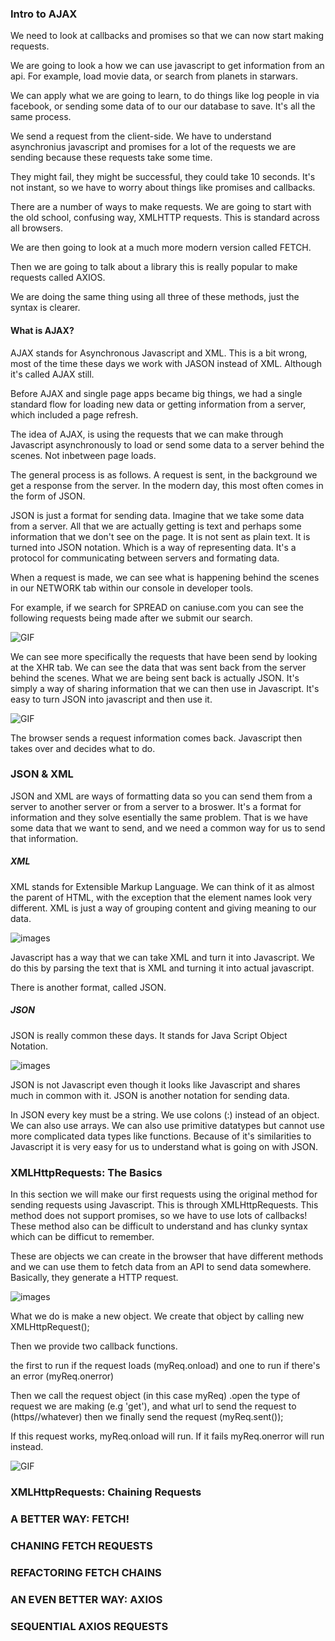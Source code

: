 
### Intro to AJAX 

We need to look at callbacks and promises so that we can now start making requests.

We are going to look a how we can use javascript to get information from an api. For example, load movie data,  or search from planets in starwars. 

We can apply what we are going to learn, to do things like log people in via facebook, or sending some data of to our our database to save. It's all the same process. 

We send a request from the client-side. We have to understand asynchronius javascript and promises for a lot of the requests we are sending because these requests take some time.  

They might fail, they might be successful, they could take 10 seconds. It's not instant, so we have to worry about things like promises and callbacks. 

There are a number of ways to make requests. We are going to start with the old school, confusing way, XMLHTTP requests. This is standard across all browsers. 

We are then going to look at a much more modern version called FETCH. 

Then we are going to talk about a library this is really popular to make requests called AXIOS. 

We are doing the same thing using all three of these methods, just the syntax is clearer. 

#### What is AJAX? 

AJAX stands for Asynchronous Javascript and XML. This is a bit wrong, most of the time these days we work with JASON instead of XML. Although it's called AJAX still. 

Before AJAX and single page apps became big things, we had a single standard flow for loading new data or getting information from a server, which included a page refresh. 

The idea of AJAX, is using the requests that we can make through Javascript asynchronously to load or send some data to a server behind the scenes. Not inbetween page loads. 

The general process is as follows. A request is sent, in the background we get a response from the server. In the modern day, this most often comes in the form of JSON. 

JSON is just a format for sending data. Imagine that we take some data from a server. All that we are actually getting is text and perhaps some information that we don't see on the page. It is not sent as plain text. It is turned into JSON notation. Which is a way of representing data. It's a protocol for communicating between servers and formating data. 

When a request is made, we can see what is happening behind the scenes in our NETWORK tab within our console in developer tools. 

For example, if we search for SPREAD on caniuse.com you can see the following requests being made after we submit our search. 

![GIF](/gifs/section17/consolerequest1.gif)

We can see more specifically the requests that have been send by looking at the XHR tab. We can see the data that was sent back from the server behind the scenes. What we are being sent back is actually JSON. It's simply a way of sharing information that we can then use in Javascript. It's easy to turn JSON into javascript and then use it. 

![GIF](/gifs/section17/consolerequest2.gif)

The browser sends a request information comes back. Javascript then takes over and decides what to do. 


### JSON & XML 

JSON and XML are ways of formatting data so you can send them from a server to another server or from a server to a broswer. It's a format for information and they solve esentially the same problem. That is we have some data that we want to send, and we need a common way for us to send that information. 

##### XML 

XML stands for Extensible Markup Language. We can think of it as almost the parent of HTML, with the exception that the element names look very different. XML is just a way of grouping content and giving meaning to our data. 

![images](/images/section17/xmlexample1.png)

Javascript has a way that we can take XML and turn it into Javascript. We do this by parsing the text that is XML and turning it into actual javascript. 

There is another format, called JSON.

##### JSON

JSON is really common these days. It stands for Java Script Object Notation. 

![images](/images/section17/jsonintro1.png)

JSON is not Javascript even though it looks like Javascript and shares much in common with it. JSON is another notation for sending data.

In JSON every key must be a string. We use colons (:) instead of an object. We can also use arrays. We can also use primitive datatypes but cannot use more complicated data types like functions. Because of it's similarities to Javascript it is very easy for us to understand what is going on with JSON. 


### XMLHttpRequests: The Basics

In this section we will make our first requests using the original method for sending requests using Javascript. This is through XMLHttpRequests. This method does not support promises, so we have to use lots of callbacks! These method also can be difficult to understand and has clunky syntax which can be difficut to remember. 

These are objects we can create in the browser that have different methods and we can use them to fetch data from an API to send data somewhere. Basically, they generate a HTTP request. 

![images](/images/section17/exampleXMLrequest1.png)

What we do is make a new object. We create that object by calling new XMLHttpRequest();

Then we provide two callback functions. 

the first to run if the request loads (myReq.onload) and one to run if there's an error (myReq.onerror)

Then we call the request object (in this case myReq) .open the type of request we are making (e.g 'get'), and what url to send the request to (https//whatever) then we finally send the request (myReq.sent());

If this request works, myReq.onload will run. If it fails myReq.onerror will run instead. 

![GIF](/gifs/section17/fr1.gif)







### XMLHttpRequests: Chaining Requests



### A BETTER WAY: FETCH! 



### CHANING FETCH REQUESTS 



### REFACTORING FETCH CHAINS 



### AN EVEN BETTER WAY: AXIOS 



### SEQUENTIAL AXIOS REQUESTS



